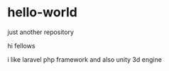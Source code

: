 # hello-world
just another repository

hi fellows

i like laravel php framework and also unity 3d engine

